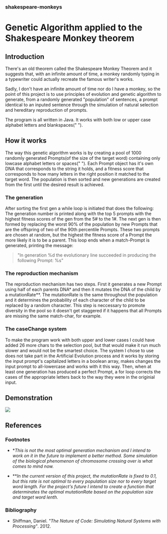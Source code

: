 ### shakespeare-monkeys
# Genetic Algorithm applied to the Shakespeare Monkey theorem
## Introduction
There's an old theorem called the Shakespeare Monkey Theorem and it suggests that, with an infinite amount of time, a monkey randomly typing in a typewriter could actually recreate the famous writer's works. 

Sadly, I don't have an infinite amount of time nor do I have a monkey, so the point of this project is to use principles of evolution and genetic algorithm to generate, from a randomly generated "population" of sentences, a prompt identical to an inputed sentence through the simulation of natural selection and hereditary reproduction of prompts.

The program is all written in Java. It works with both low or upper case alphabet letters and blankspaces(" ").
## How it works

The way this genetic algorithm works is by creating a pool of 1000 randomly generated Prompts(of the size of the target word) containing only lowcase alphabet letters or spaces(" "). Each Prompt object has it's own DNA that corresponds to the string it holds, and a fitness score that corresponds to how many letters in the right position it matched to the target word. The population is then sorted and new generations are created from the first until the desired result is achieved.

### The generation 
After sorting the first gen a while loop is initiated that does the following: The generation number is printed along with the top 5 prompts with the highest fitness scores of the gen from the 5# to the 1#. The next gen is then formed by replacing the worst 90% of the population by new Prompts that are the offspring of two of the 90th percentile Prompts. These two prompts are chosen at random, but the highest the fitness score of a Prompt the more likely it is to be a parent. This loop ends when a match-Prompt is generated, printing the message: 
>"In generation %d the evolutionary line succeeded in producing the following Prompt: %s"

### The reproduction mechanism
The reproduction mechanism has two steps. First it generates a new Prompt using half of each parents DNA* and then it mutates the DNA of the child by a mutationRate**. The mutationRate is the same throughout the population and it determines the probability of each character of the child to be replaced by a random character. This step is neccessary to promote diversity in the pool so it doesn't get staggered if it happens that all Prompts are missing the same match-char, for example.

### The caseChange system
To make the program work with both upper and lower cases I could have added 26 more chars to the selection pool, but that would make it run much slower and would not be the smartest choice. The system I chose to use does not take part in the Artificial Evolution process and it works by storing the input prompt's capitalized letters in a boolean array, makes changes the input prompt to all-lowercase and works with it this way. Then, when at least one generation has produced a perfect Prompt, a for loop corrects the cases of the appropriate letters back to the way they were in the originial input.

## Demonstration 
![](https://i.imgur.com/LEfgWga.gif)

## References
### Footnotes
* *_This is not the most optimal generation mechanism and I intend to work on it in the future to implement a better method. Some simulation of the biological phenomenon of chromosome crossing over is what comes to mind now._

* **_In the current version of this project, the mutationRate is fixed to 0.1, but this rate is not optimal to every population size nor to every target word length. For the project's future I intend to create a function that determinates the optimal mutationRate based on the population size and target word lenth._

### Bibliography

- Shiffman, Daniel. _"The Nature of Code: Simulating Natural Systems with Processing"_. 2012.
